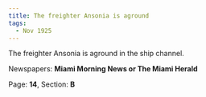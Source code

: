 ```yaml
---  
title: The freighter Ansonia is aground  
tags:  
  - Nov 1925  
---  
```

  
The freighter Ansonia is aground in the ship channel.  
  
Newspapers: **Miami Morning News or The Miami Herald**  
  
Page: **14**, Section: **B** 
